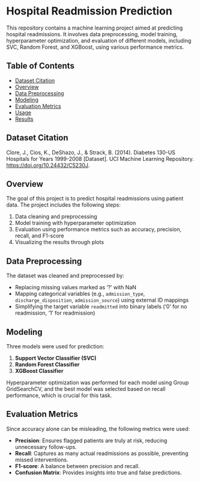 # Hospital Readmission Prediction
This repository contains a machine learning project aimed at predicting hospital readmissions. It involves data preprocessing, model training, hyperparameter optimization, and evaluation of different models, including SVC, Random Forest, and XGBoost, using various performance metrics.

## Table of Contents

- [Dataset Citation](#dataset-citation)
- [Overview](#overview)
- [Data Preprocessing](#data-preprocessing)
- [Modeling](#modeling)
- [Evaluation Metrics](#evaluation-metrics)
- [Usage](#usage)
- [Results](#results)

## Dataset Citation
Clore, J., Cios, K., DeShazo, J., & Strack, B. (2014). Diabetes 130-US Hospitals for Years 1999-2008 [Dataset]. UCI Machine Learning Repository. https://doi.org/10.24432/C5230J.

## Overview

The goal of this project is to predict hospital readmissions using patient data. The project includes the following steps:
1. Data cleaning and preprocessing
2. Model training with hyperparameter optimization
3. Evaluation using performance metrics such as accuracy, precision, recall, and F1-score
4. Visualizing the results through plots

## Data Preprocessing

The dataset was cleaned and preprocessed by:
- Replacing missing values marked as ‘?’ with NaN
- Mapping categorical variables (e.g., `admission_type`, `discharge_disposition`, `admission_source`) using external ID mappings
- Simplifying the target variable `readmitted` into binary labels (‘0’ for no readmission, ‘1’ for readmission)

## Modeling

Three models were used for prediction:
1. **Support Vector Classifier (SVC)**
2. **Random Forest Classifier**
3. **XGBoost Classifier**

Hyperparameter optimization was performed for each model using Group GridSearchCV, and the best model was selected based on recall performance, which is crucial for this task.

## Evaluation Metrics

Since accuracy alone can be misleading, the following metrics were used:
- **Precision**: Ensures flagged patients are truly at risk, reducing unnecessary follow-ups.
- **Recall**: Captures as many actual readmissions as possible, preventing missed interventions.
- **F1-score**: A balance between precision and recall.
- **Confusion Matrix**: Provides insights into true and false predictions.
